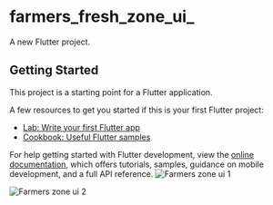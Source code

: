 
# farmers_fresh_zone_ui_

A new Flutter project.

## Getting Started

This project is a starting point for a Flutter application.

A few resources to get you started if this is your first Flutter project:

- [Lab: Write your first Flutter app](https://docs.flutter.dev/get-started/codelab)
- [Cookbook: Useful Flutter samples](https://docs.flutter.dev/cookbook)

For help getting started with Flutter development, view the
[online documentation](https://docs.flutter.dev/), which offers tutorials,
samples, guidance on mobile development, and a full API reference.
![Farmers zone ui 1](https://user-images.githubusercontent.com/113667646/202501001-ac8dcc66-d275-4765-8a59-a70ffe24f2c5.png)

![Farmers zone ui 2](https://user-images.githubusercontent.com/113667646/202499748-b27498eb-c104-4392-919e-54d6a69d3af7.png)
